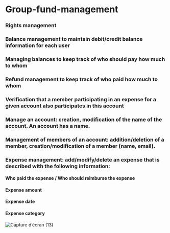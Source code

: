 # Group-fund-management
### Rights management
### Balance management to maintain debit/credit balance information for each user
### Managing balances to keep track of who should pay how much to whom
### Refund management to keep track of who paid how much to whom
### Verification that a member participating in an expense for a given account also participates in this account
### Manage an account: creation, modification of the name of the account. An account has a name.
### Management of members of an account: addition/deletion of a member, creation/modification of a member (name, email).
### Expense management: add/modify/delete an expense that is described with the following information: 
#### Who paid the expense / Who should reimburse the expense
#### Expense amount
#### Expense date
#### Expense category
![Capture d’écran (13)](https://user-images.githubusercontent.com/93977173/169675774-ccdd935f-1f0d-448a-b5e4-399991b6ce56.png)
